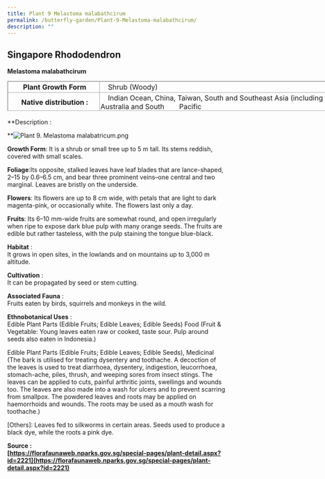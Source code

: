 ```yaml
---
title: Plant 9 Melastoma malabathcirum
permalink: /butterfly-garden/Plant-9-Melastoma-malabathcirum/
description: ""
---
```

Singapore Rhododendron
----------------------

**Melastoma malabathcirum**  
  

<table class="iveo_table ives_tab_simple3 ive_eobj_left" style="margin: 0px 10px 0px 0px; outline: 0px; padding: 0px; border-collapse: collapse; float: left; border: 1px solid rgb(170, 170, 170); width: 867.406px; height: 69px;"><tbody style="margin: 0px; outline: 0px; padding: 0px;"><tr style="margin: 0px; outline: 0px; padding: 0px;"><td style="margin: 0px; outline: 0px; padding: 2px; text-align: center; border: 1px solid rgb(170, 170, 170); width: 208px;"><b style="margin: 0px; outline: 0px; padding: 0px;">&nbsp;Plant Growth Form</b></td><td style="margin: 0px; outline: 0px; padding: 2px; text-align: left; border: 1px solid rgb(170, 170, 170); width: 659px;"><span style="margin: 0px; outline: 0px; padding: 0px;">&nbsp;&nbsp; &nbsp;</span>Shrub (Woody)<br style="margin: 0px; outline: 0px; padding: 0px;"></td></tr><tr style="margin: 0px; outline: 0px; padding: 0px;"><td style="margin: 0px; outline: 0px; padding: 2px; text-align: center; border: 1px solid rgb(170, 170, 170);">&nbsp;<b style="margin: 0px; outline: 0px; padding: 0px;">Native distribution :</b></td><td style="margin: 0px; outline: 0px; padding: 2px; text-align: left; border: 1px solid rgb(170, 170, 170);"><span style="margin: 0px; outline: 0px; padding: 0px;">&nbsp; &nbsp; Indian Ocean, China, Taiwan, South and Southeast Asia (including Singapore), Australia and South<span>&nbsp;</span><span style="margin: 0px; outline: 0px; padding: 0px;">&nbsp;&nbsp; &nbsp;</span><span style="margin: 0px; outline: 0px; padding: 0px;">&nbsp;&nbsp;<span>&nbsp;</span></span>Pacific</span></td></tr><tr style="margin: 0px; outline: 0px; padding: 0px;"><td style="margin: 0px; outline: 0px; padding: 2px; text-align: center; border: 1px solid rgb(170, 170, 170); width: 60px;"><b style="margin: 0px; outline: 0px; padding: 0px;">Maximum Height :&nbsp;</b></td><td style="margin: 0px; outline: 0px; padding: 2px; text-align: left; border: 1px solid rgb(170, 170, 170); width: 60px;"><span style="margin: 0px; outline: 0px; padding: 0px;">&nbsp; &nbsp; 1 m to 5 m</span><br style="margin: 0px; outline: 0px; padding: 0px;"></td></tr></tbody></table>

  
  
   
**Description :  
  
**![Plant 9. Melastoma malabatricum.png](https://kranjipri-moe-edu-sg-admin.cwp.sg/qql/slot/u536/Departments/Instructional%20Programme/Science/Butterfly%20Garden/Plant%209.%20Melastoma%20malabatricum.png)

**Growth Form**: It is a shrub or small tree up to 5 m tall. Its stems reddish, covered with small scales.

**Foliage**:Its opposite, stalked leaves have leaf blades that are lance-shaped, 2–15 by 0.6–6.5 cm, and bear three prominent veins–one central and two marginal. Leaves are bristly on the underside.

**Flowers**: Its flowers are up to 8 cm wide, with petals that are light to dark magenta-pink, or occasionally white. The flowers last only a day.

**Fruits**: Its 6–10 mm-wide fruits are somewhat round, and open irregularly when ripe to expose dark blue pulp with many orange seeds. The fruits are edible but rather tasteless, with the pulp staining the tongue blue-black.

  

**Habitat** :  
It grows in open sites, in the lowlands and on mountains up to 3,000 m altitude.

**Cultivation** :  
It can be propagated by seed or stem cutting.

**Associated Fauna** :  
Fruits eaten by birds, squirrels and monkeys in the wild.

**Ethnobotanical Uses** :  
Edible Plant Parts (Edible Fruits; Edible Leaves; Edible Seeds) Food (Fruit &  Vegetable: Young leaves eaten raw or cooked, taste sour. Pulp around seeds also eaten in Indonesia.) 

Edible Plant Parts (Edible Fruits; Edible Leaves; Edible Seeds), Medicinal (The bark is utilised for treating dysentery and toothache. A decoction of the leaves is used to treat diarrhoea, dysentery, indigestion, leucorrhoea, stomach-ache, piles, thrush, and weeping sores from insect stings. The leaves can be applied to cuts, painful arthritic joints, swellings and wounds too. The leaves are also made into a wash for ulcers and to prevent scarring from smallpox. The powdered leaves and roots may be applied on haemorrhoids and wounds. The roots may be used as a mouth wash for toothache.) 

\[Others\]: Leaves fed to silkworms in certain areas. Seeds used to produce a black dye, while the roots a pink dye.

  

**Source :  
[https://florafaunaweb.nparks.gov.sg/special-pages/plant-detail.aspx?id=2221](https://florafaunaweb.nparks.gov.sg/special-pages/plant-detail.aspx?id=2221)**